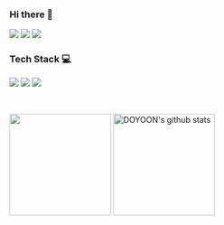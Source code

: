 ### Hi there 👋
<a href="https://www.instagram.com/doy_828/"><img src="https://img.shields.io/badge/doy_828-E4405F?style=flat-square&logo=Instagram&logoColor=white&link=https://www.instagram.com/doy_828"/></a>
<a href="https://mail.naver.com/"><img src="https://img.shields.io/badge/doyun7433@naver.com-03C75A?style=flat-square&logo=Naver&logoColor=white&link=https://mail.naver.com/"/></a>
<a href="https://mail.google.com/mail/u/0/#inbox"><img src="https://img.shields.io/badge/doyun7433@gmail.com-EA4335?style=flat-square&logo=Gmail&logoColor=white&link=https://mail.google.com/mail/u/0/#inbox"/></a>

### Tech Stack 💻

<a><img src="https://img.shields.io/badge/Java-007396?style=flat-square&logo=Java&logoColor=white"></a>
<a><img src="https://img.shields.io/badge/Spring-6DB33F?style=flat-square&logo=Spring&logoColor=white"></a>
<a><img src="https://img.shields.io/badge/AmazonAWS-232F3E?style=flat-square&logo=AmazonAWS&logoColor=white"></a>

<br>

<a href="https://github.com/idoburnish"><img align="center" style="height:180px" src="https://github-readme-stats.vercel.app/api/top-langs/?username=idoburnish&layout=compact&theme=nord&hide_border=true" /></a> 
<a href="https://github.com/idoburnish"><img align="center" style="height:180px" src="https://github-readme-stats.vercel.app/api?username=idoburnish&show_icons=true&include_all_commits=true&theme=nord&hide_border=true" alt="DOYOON's github stats" /></a>



<!--
**idoburnish/idoburnish** is a ✨ _special_ ✨ repository because its `README.md` (this file) appears on your GitHub profile.

Here are some ideas to get you started:

- 🔭 I’m currently working on ...
- 🌱 I’m currently learning ...
- 👯 I’m looking to collaborate on ...
- 🤔 I’m looking for help with ...
- 💬 Ask me about ...
- 📫 How to reach me: ...
- 😄 Pronouns: ...
- ⚡ Fun fact: ...
-->
